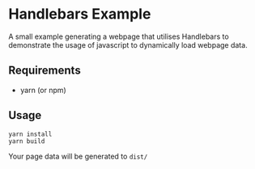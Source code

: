 # Handlebars Example

A small example generating a webpage that utilises Handlebars to demonstrate the
usage of javascript to dynamically load webpage data.

## Requirements

- yarn (or npm)

## Usage

```
yarn install
yarn build
```

Your page data will be generated to `dist/`
